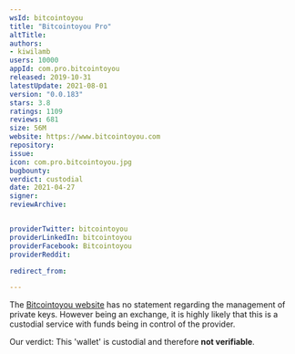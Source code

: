```yaml
---
wsId: bitcointoyou
title: "Bitcointoyou Pro"
altTitle: 
authors:
- kiwilamb
users: 10000
appId: com.pro.bitcointoyou
released: 2019-10-31
latestUpdate: 2021-08-01
version: "0.0.183"
stars: 3.8
ratings: 1109
reviews: 681
size: 56M
website: https://www.bitcointoyou.com
repository: 
issue: 
icon: com.pro.bitcointoyou.jpg
bugbounty: 
verdict: custodial
date: 2021-04-27
signer: 
reviewArchive:


providerTwitter: bitcointoyou
providerLinkedIn: bitcointoyou
providerFacebook: Bitcointoyou
providerReddit: 

redirect_from:

---
```



The [Bitcointoyou website](https://www.bitcointoyou.com) has no statement regarding the management of private keys.
However being an exchange, it is highly likely that this is a custodial service with funds being in control of the provider.

Our verdict: This 'wallet' is custodial and therefore **not verifiable**.


